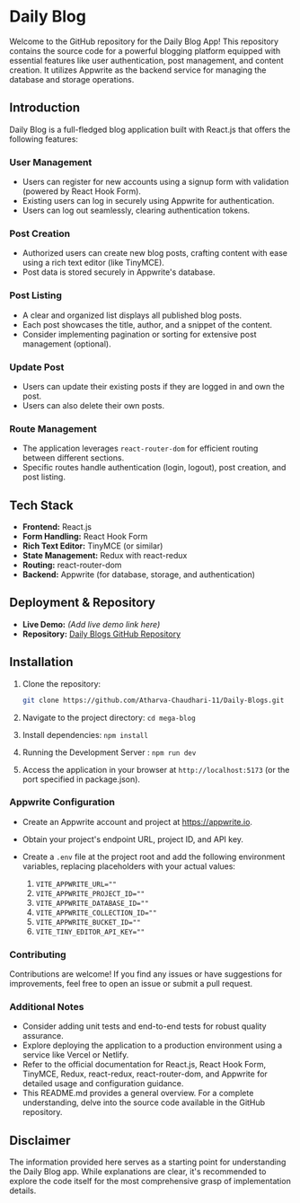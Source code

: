 # Daily Blog

Welcome to the GitHub repository for the Daily Blog App! This repository contains the source code for a powerful blogging platform equipped with essential features like user authentication, post management, and content creation. It utilizes Appwrite as the backend service for managing the database and storage operations.

## Introduction

Daily Blog is a full-fledged blog application built with React.js that offers the following features:

### User Management
- Users can register for new accounts using a signup form with validation (powered by React Hook Form).
- Existing users can log in securely using Appwrite for authentication.
- Users can log out seamlessly, clearing authentication tokens.

### Post Creation
- Authorized users can create new blog posts, crafting content with ease using a rich text editor (like TinyMCE).
- Post data is stored securely in Appwrite's database.

### Post Listing
- A clear and organized list displays all published blog posts.
- Each post showcases the title, author, and a snippet of the content.
- Consider implementing pagination or sorting for extensive post management (optional).

### Update Post
- Users can update their existing posts if they are logged in and own the post.
- Users can also delete their own posts.

### Route Management
- The application leverages `react-router-dom` for efficient routing between different sections.
- Specific routes handle authentication (login, logout), post creation, and post listing.

## Tech Stack

- **Frontend:** React.js
- **Form Handling:** React Hook Form
- **Rich Text Editor:** TinyMCE (or similar)
- **State Management:** Redux with react-redux
- **Routing:** react-router-dom
- **Backend:** Appwrite (for database, storage, and authentication)

## Deployment & Repository

- **Live Demo:** *(Add live demo link here)*
- **Repository:** [Daily Blogs GitHub Repository](https://github.com/Atharva-Chaudhari-11/Daily-Blogs.git)

## Installation

1. Clone the repository:
   ```bash
   git clone https://github.com/Atharva-Chaudhari-11/Daily-Blogs.git


2. Navigate to the project directory: `cd mega-blog`

3. Install dependencies: `npm install`

4. Running the Development Server : `npm run dev`

5. Access the application in your browser at `http://localhost:5173` (or the port specified in package.json).

### Appwrite Configuration

- Create an Appwrite account and project at https://appwrite.io.

- Obtain your project's endpoint URL, project ID, and API key.

- Create a `.env` file at the project root and add the following environment variables, replacing placeholders with your actual values:

  1. `VITE_APPWRITE_URL=""`
  2. `VITE_APPWRITE_PROJECT_ID=""`
  3. `VITE_APPWRITE_DATABASE_ID=""`
  4. `VITE_APPWRITE_COLLECTION_ID=""`
  5. `VITE_APPWRITE_BUCKET_ID=""`
  6. `VITE_TINY_EDITOR_API_KEY=""`

### Contributing

Contributions are welcome! If you find any issues or have suggestions for improvements, feel free to open an issue or submit a pull request.

### Additional Notes

- Consider adding unit tests and end-to-end tests for robust quality assurance.
- Explore deploying the application to a production environment using a service like Vercel or Netlify.
- Refer to the official documentation for React.js, React Hook Form, TinyMCE, Redux, react-redux, react-router-dom, and Appwrite for detailed usage and configuration guidance.
- This README.md provides a general overview. For a complete understanding, delve into the source code available in the GitHub repository.

## Disclaimer

The information provided here serves as a starting point for understanding the Daily Blog app. While explanations are clear, it's recommended to explore the code itself for the most comprehensive grasp of implementation details.
